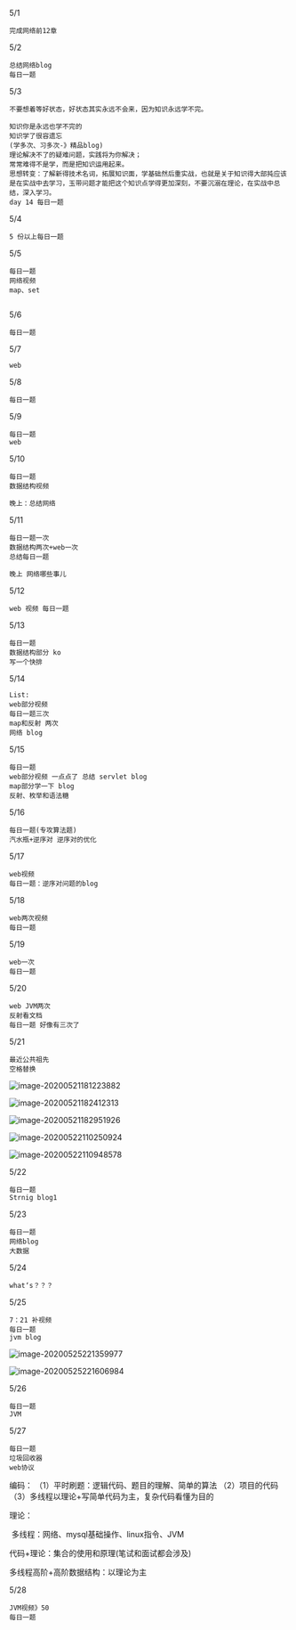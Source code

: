 5/1

```
完成网络前12章
```

5/2

```
总结网络blog
每日一题
```

5/3

```
不要想着等好状态，好状态其实永远不会来，因为知识永远学不完。

知识你是永远也学不完的
知识学了很容遗忘
(学多次、习多次-》精品blog)
理论解决不了的疑难问题，实践将为你解决；
常常难得不是学，而是把知识运用起来。
思想转变：了解新得技术名词，拓展知识面，学基础然后重实战，也就是关于知识得大部扽应该是在实战中去学习，玉带问题才能把这个知识点学得更加深刻，不要沉溺在理论，在实战中总结，深入学习。
day 14 每日一题
```

5/4

```
5 份以上每日一题
```

5/5

```
每日一题
网络视频
map、set


```

5/6

```
每日一题
```

5/7

```
web
```

5/8

```
每日一题
```

5/9

```
每日一题 
web
```

5/10

```
每日一题
数据结构视频

晚上：总结网络
```

5/11

```
每日一题一次
数据结构两次+web一次
总结每日一题

晚上 网络哪些事儿

```

5/12

```
web 视频 每日一题
```

5/13

```
每日一题
数据结构部分 ko
写一个快排
```

5/14

```
List:
web部分视频
每日一题三次
map和反射 两次
网络 blog

```

5/15

```
每日一题
web部分视频 一点点了 总结 servlet blog
map部分学一下 blog
反射、枚举和语法糖
```

5/16

```
每日一题(专攻算法题)
汽水瓶+逆序对 逆序对的优化
```

5/17

```
web视频
每日一题：逆序对问题的blog
```

5/18

```
web两次视频
每日一题
```

5/19

```
web一次
每日一题

```

5/20

```
web JVM两次
反射看文档
每日一题 好像有三次了
```

5/21

```
最近公共祖先
空格替换
```

![image-20200521181223882](C:\Users\Administrator\AppData\Roaming\Typora\typora-user-images\image-20200521181223882.png)

![image-20200521182412313](C:\Users\Administrator\AppData\Roaming\Typora\typora-user-images\image-20200521182412313.png)





![image-20200521182951926](C:\Users\Administrator\AppData\Roaming\Typora\typora-user-images\image-20200521182951926.png)

![image-20200522110250924](C:\Users\Administrator\AppData\Roaming\Typora\typora-user-images\image-20200522110250924.png)



![image-20200522110948578](C:\Users\Administrator\AppData\Roaming\Typora\typora-user-images\image-20200522110948578.png)

5/22

```
每日一题
Strnig blog1
```

5/23

```
每日一题
网络blog
大数据
```

5/24

```
what‘s？？？
```

5/25

```
7：21 补视频
每日一题
jvm blog
```

![image-20200525221359977](C:\Users\Administrator\AppData\Roaming\Typora\typora-user-images\image-20200525221359977.png)

![image-20200525221606984](C:\Users\Administrator\AppData\Roaming\Typora\typora-user-images\image-20200525221606984.png)

5/26

```
每日一题
JVM
```

5/27

```
每日一题
垃圾回收器
web协议
```

编码：
（1）平时刷题：逻辑代码、题目的理解、简单的算法
（2）项目的代码
（3）多线程以理论+写简单代码为主，复杂代码看懂为目的

理论：

​	多线程：网络、mysql基础操作、linux指令、JVM

代码+理论：集合的使用和原理(笔试和面试都会涉及)

多线程高阶+高阶数据结构：以理论为主

5/28

```
JVM视频》50
每日一题
```

